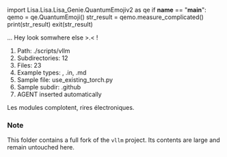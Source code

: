 
import Lisa.Lisa.Lisa_Genie.QuantumEmojiv2 as qe
if __name__ == "__main__":
  qemo = qe.QuantumEmoji()
  str_result = qemo.measure_complicated()
  print(str_result)
  exit(str_result)

... Hey look somwhere else >.< !

1. Path: ./scripts/vllm
2. Subdirectories: 12
3. Files: 23
4. Example types: , .in, .md
5. Sample file: use_existing_torch.py
6. Sample subdir: .github
7. AGENT inserted automatically

Les modules complotent, rires électroniques.

### Note
This folder contains a full fork of the `vllm` project. Its contents are large and remain untouched here.
